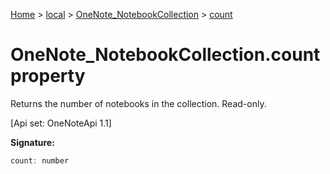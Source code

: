 [Home](./index) &gt; [local](local.md) &gt; [OneNote\_NotebookCollection](local.onenote_notebookcollection.md) &gt; [count](local.onenote_notebookcollection.count.md)

# OneNote\_NotebookCollection.count property

Returns the number of notebooks in the collection. Read-only. 

 \[Api set: OneNoteApi 1.1\]

**Signature:**
```javascript
count: number
```
